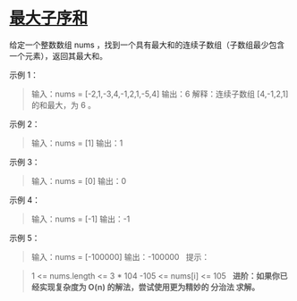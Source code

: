 # [最大子序和](https://leetcode-cn.com/leetbook/read/top-interview-questions-easy/xn3cg3/)

给定一个整数数组 nums ，找到一个具有最大和的连续子数组（子数组最少包含一个元素），返回其最大和。

示例 1：

> 输入：nums = [-2,1,-3,4,-1,2,1,-5,4]
> 输出：6
> 解释：连续子数组 [4,-1,2,1] 的和最大，为 6 。

示例 2：

> 输入：nums = [1]
> 输出：1

示例 3：

> 输入：nums = [0]
> 输出：0

示例 4：

> 输入：nums = [-1]
>输出：-1

示例 5：

> 输入：nums = [-100000]
> 输出：-100000
 
提示：

> 1 <= nums.length <= 3 * 104
> -105 <= nums[i] <= 105
 
**进阶：如果你已经实现复杂度为 O(n) 的解法，尝试使用更为精妙的 分治法 求解。**